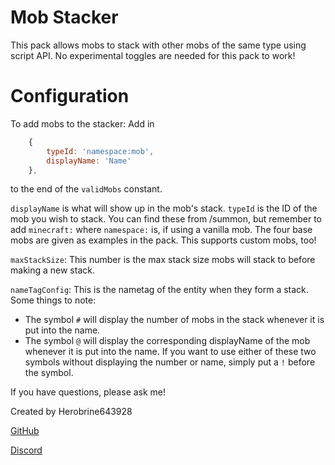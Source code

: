 # Mob Stacker

This pack allows mobs to stack with other mobs of the same type using script API.
No experimental toggles are needed for this pack to work!

# Configuration

To add mobs to the stacker: 
Add in 
```js
	{
		typeId: 'namespace:mob',
		displayName: 'Name'
	},
```
to the end of the `validMobs` constant.

`displayName` is what will show up in the mob's stack.
`typeId` is the ID of the mob you wish to stack. You can find these from /summon, but remember to add `minecraft:` where `namespace:` is, if using a vanilla mob.
The four base mobs are given as examples in the pack. 
This supports custom mobs, too!

`maxStackSize`: This number is the max stack size mobs will stack to before making a new stack.

`nameTagConfig`: This is the nametag of the entity when they form a stack.
Some things to note:

- The symbol `#` will display the number of mobs in the stack whenever it is put into the name.
- The symbol `@` will display the corresponding displayName of the mob whenever it is put into the name.
If you want to use either of these two symbols without displaying the number or name, simply put a `!` before the symbol.

If you have questions, please ask me!

Created by Herobrine643928

[GitHub](https://github.com/Herobrine643928)

[Discord](https://discord.com/users/330740982117302283)
